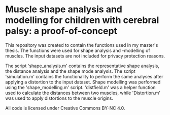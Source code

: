 # Muscle shape analysis and modelling for children with cerebral palsy: a proof-of-concept
This repository was created to contain the functions used in my master's thesis. The functions were used for shape analysis and -modelling of muscles. The input datasets are not included for privacy protection reasons.

The script 'shape_analysis.m' contains the representative shape analysis, the distance analysis and the shape mode analysis. The script 'simulation.m' contains the functionality to perform the same analyses after applying a distortion to the input dataset. Shape modelling was performed using the 'shape_modelling.m' script. 'distfield.m' was a helper function used to calculate the distances between two muscles, while 'Distortion.m' was used to apply distortions to the muscle origins.

All code is licensed under Creative Commons BY-NC 4.0.
